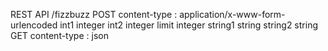 REST API
/fizzbuzz
    POST
        content-type : application/x-www-form-urlencoded
        int1 integer
        int2 integer
        limit integer
        string1 string
        string2 string
    GET
        content-type : json